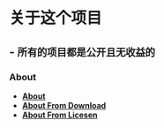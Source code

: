 # 关于这个项目
## - <b><code>所有的项目都是公开且无收益的</code><b>
### About
- [About](https://sykeb.github.io/AaA/About.html)
- [About From Download](https://sykeb.github.io/AaA/About.html?download)
- [About From Licesen](https://sykeb.github.io/AaA/About.html?licesen)<br>

